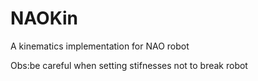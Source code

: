 # NAOKin
A kinematics implementation for NAO robot

Obs:be careful when setting stifnesses not to break robot
